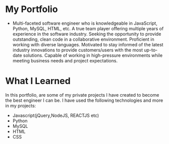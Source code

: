 # My Portfolio

* Multi-faceted software engineer who is knowledgeable in JavaScript, Python, MySQL, HTML, etc. A true team player offering multiple years of experience in the software industry. Seeking the opportunity to provide outstanding, clean code in a collaborative environment. Proficient in working with diverse languages. Motivated to stay informed of the latest industry innovations to provide customers/users with the most up-to-date solutions. Capable of working in high-pressure environments while meeting business needs and project expectations.


# What I Learned

In this portfolio, are some of my private projects I have created to become the best engineer I can be. I have used the following technologies and more in my projects:
* Javascript(jQuery,NodeJS, REACTJS etc)
* Python
* MySQL
* HTML 
* CSS
